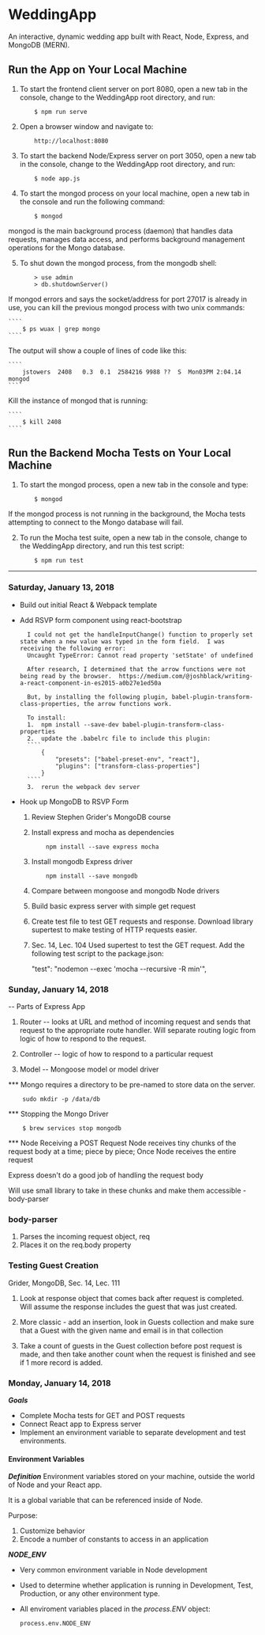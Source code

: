 # WeddingApp
An interactive, dynamic wedding app built with React, Node, Express, and MongoDB (MERN).

## Run the App on Your Local Machine
1.  To start the frontend client server on port 8080, open a new tab in the console, change to the WeddingApp root directory, and run:
    ````
        $ npm run serve
    ````

2.  Open a browser window and navigate to:
    ````
        http://localhost:8080
    ````

3.  To start the backend Node/Express server on port 3050, open a new tab in the console, change to the WeddingApp root directory, and run:
    ````
        $ node app.js
    ````

4.  To start the mongod process on your local machine, open a new tab in the console and run the following command:
    ````
        $ mongod
    ````

mongod is the main background process (daemon) that handles data requests, manages data access, and performs background management operations for the Mongo database.

5.  To shut down the mongod process, from the mongodb shell:
    ````
        > use admin
        > db.shutdownServer()
    ````

If mongod errors and says the socket/address for port 27017 is already in use, you can kill the previous mongod process with two unix commands:

    ````
        $ ps wuax | grep mongo
    ````

The output will show a couple of lines of code like this:
    
    ````
        jstowers  2408   0.3  0.1  2584216 9988 ??  S  Mon03PM 2:04.14 mongod
    ````

Kill the instance of mongod that is running:

    ```` 
        $ kill 2408
    ````


## Run the Backend Mocha Tests on Your Local Machine

1.  To start the mongod process, open a new tab in the console and type:
    ````
        $ mongod
    ````
If the mongod process is not running in the background, the Mocha tests attempting to connect to the Mongo database will fail.

2.  To run the Mocha test suite, open a new tab in the console, change to the WeddingApp directory, and run this test script:
    ````
        $ npm run test
    ````

---

### Saturday, January 13, 2018

- Build out initial React & Webpack template

- Add RSVP form component using react-bootstrap

        I could not get the handleInputChange() function to properly set state when a new value was typed in the form field.  I was receiving the following error:
        Uncaught TypeError: Cannot read property 'setState' of undefined

        After research, I determined that the arrow functions were not being read by the browser.  https://medium.com/@joshblack/writing-a-react-component-in-es2015-a0b27e1ed50a

        But, by installing the following plugin, babel-plugin-transform-class-properties, the arrow functions work.

        To install:
        1.  npm install --save-dev babel-plugin-transform-class-properties
        2.  update the .babelrc file to include this plugin:
        ````
            {
                "presets": ["babel-preset-env", "react"],
                "plugins": ["transform-class-properties"]
            }
        ````
        3.  rerun the webpack dev server


- Hook up MongoDB to RSVP Form

    1.  Review Stephen Grider's MongoDB course 

    2.  Install express and mocha as dependencies

        ````
            npm install --save express mocha

    3.  Install mongodb Express driver
        ````
            npm install --save mongodb

    4.  Compare between mongoose and mongodb Node drivers

    5.  Build basic express server with simple get request

    6.  Create test file to test GET requests and response.  Download library supertest to make testing of HTTP requests easier.

    7.  Sec. 14, Lec. 104
        Used supertest to test the GET request.
        Add the following test script to the package.json:

        "test": "nodemon --exec 'mocha --recursive -R min'",


### Sunday, January 14, 2018

-- Parts of Express App
1.  Router -- looks at URL and method of incoming request and sends that request to the appropriate route handler.  Will separate routing logic from logic of how to respond to the request.

2.  Controller -- logic of how to respond to a particular request

3.  Model -- Mongoose model or model driver


*** Mongo requires a directory to be pre-named to store data on the server.  

        sudo mkdir -p /data/db


*** Stopping the Mongo Driver

        
        $ brew services stop mongodb


*** Node Receiving a POST Request
Node receives tiny chunks of the request body at a time; piece by piece;
Once Node receives the entire request

Express doesn't do a good job of handling the request body

Will use small library to take in these chunks and make them accessible - body-parser

### body-parser
1.  Parses the incoming request object, req
2.  Places it on the req.body property


### Testing Guest Creation  
Grider, MongoDB, Sec. 14, Lec. 111

1.  Look at response object that comes back after request is completed.  Will assume the response includes the guest that was just created.

2.  More classic - add an insertion, look in Guests collection and make sure that a Guest with the given name and email is in that collection

3.  Take a count of guests in the Guest collection before post request is made, and then take another count when the request is finished and see if 1 more record is added.

### Monday, January 14, 2018

___Goals___
- Complete Mocha tests for GET and POST requests
- Connect React app to Express server
- Implement an environment variable to separate development and test environments.

#### Environment Variables
___Definition___
Environment variables stored on your machine, outside the world of Node and your React app.

It is a global variable that can be referenced inside of Node.

Purpose:
1.  Customize behavior
2.  Encode a number of constants to access in an application

___NODE_ENV___
- Very common environment variable in Node development
- Used to determine whether application is running in Development, Test, Production, or any other environment type.
- All enviroment variables placed in the _process.ENV_ object:
    
    ````
    process.env.NODE_ENV
    ````











